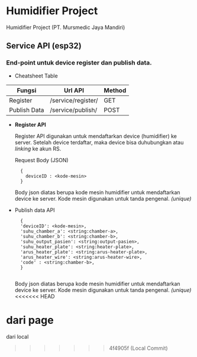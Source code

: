 # Humidifier Project
Humidifier Project (PT. Mursmedic Jaya Mandiri)

## Service API (esp32)
### End-point untuk device register dan publish data.
* Cheatsheet Table

Fungsi        | Url API            | Method
------------- | -------------      | -------------
Register      | /service/register/ | GET
Publish Data  | /service/publish/  | POST

* __Register API__
  
  Register API digunakan untuk mendaftarkan device (humidifier) ke server.
  Setelah device terdaftar, maka device bisa duhubungkan atau _linking_ ke akun RS.
  
  Request Body (JSON)
  
  ```
    {
      deviceID : <kode-mesin>
    }
  ```
  Body json diatas berupa kode mesin humidifier untuk mendaftarkan device ke server.
  Kode mesin digunakan untuk tanda pengenal. _(unique)_
  

* Publish data API
  ```
    {
    'deviceID': <kode-mesin>,
    'suhu_chamber_a': <string:chamber-a>,
    'suhu_chamber_b': <string:chamber-b>,
    'suhu_output_pasien': <string:output-pasien>,
    'suhu_heater_plate': <string:heater-plate>,
    'arus_heater_plate': <string:arus-heater-plate>,
    'arus_heater_wire': <string:arus-heater-wire>,
    'code' : <string:chamber-b>,
    }
 
  ```
  Body json diatas berupa kode mesin humidifier untuk mendaftarkan device ke server.
  Kode mesin digunakan untuk tanda pengenal. _(unique)_
<<<<<<< HEAD
  
  
dari page
=======
dari local
>>>>>>> 4f4905f (Local Commit)
